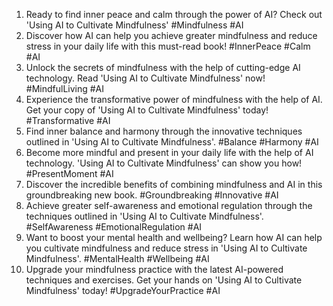 1. Ready to find inner peace and calm through the power of AI? Check out 'Using AI to Cultivate Mindfulness' #Mindfulness #AI
2. Discover how AI can help you achieve greater mindfulness and reduce stress in your daily life with this must-read book! #InnerPeace #Calm #AI
3. Unlock the secrets of mindfulness with the help of cutting-edge AI technology. Read 'Using AI to Cultivate Mindfulness' now! #MindfulLiving #AI
4. Experience the transformative power of mindfulness with the help of AI. Get your copy of 'Using AI to Cultivate Mindfulness' today! #Transformative #AI
5. Find inner balance and harmony through the innovative techniques outlined in 'Using AI to Cultivate Mindfulness'. #Balance #Harmony #AI
6. Become more mindful and present in your daily life with the help of AI technology. 'Using AI to Cultivate Mindfulness' can show you how! #PresentMoment #AI
7. Discover the incredible benefits of combining mindfulness and AI in this groundbreaking new book. #Groundbreaking #Innovative #AI
8. Achieve greater self-awareness and emotional regulation through the techniques outlined in 'Using AI to Cultivate Mindfulness'. #SelfAwareness #EmotionalRegulation #AI
9. Want to boost your mental health and wellbeing? Learn how AI can help you cultivate mindfulness and reduce stress in 'Using AI to Cultivate Mindfulness'. #MentalHealth #Wellbeing #AI
10. Upgrade your mindfulness practice with the latest AI-powered techniques and exercises. Get your hands on 'Using AI to Cultivate Mindfulness' today! #UpgradeYourPractice #AI
